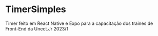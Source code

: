 # TimerSimples

Timer feito em React Native e Expo para a capacitação dos traines de Front-End da Unect.Jr 2023/1
